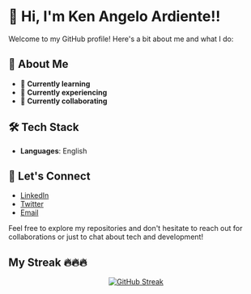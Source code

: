 # 👋 Hi, I'm Ken Angelo Ardiente!!

Welcome to my GitHub profile! Here's a bit about me and what I do:

## 🚀 About Me
- 🌱 **Currently learning**
- 💼 **Currently experiencing**
- 🤝 **Currently collaborating**

## 🛠️ Tech Stack
- **Languages**: English

## 🔗 Let's Connect
- [LinkedIn](#)
- [Twitter](#)
- [Email](mailto:#)

Feel free to explore my repositories and don't hesitate to reach out for collaborations or just to chat about tech and development!

## My Streak 🔥🔥🔥
<div align="center">
  <a href="https://git.io/streak-stats">
    <img src="https://streak-stats.demolab.com/?user=ardiente-ken&theme=radical" alt="GitHub Streak" />
  </a>
</div>
